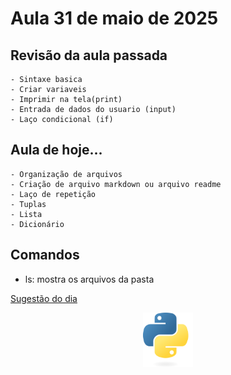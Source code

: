 # Aula 31 de maio de 2025

## Revisão da aula passada

    - Sintaxe basica
    - Criar variaveis
    - Imprimir na tela(print)
    - Entrada de dados do usuario (input)
    - Laço condicional (if)

## Aula de hoje...

    - Organização de arquivos
    - Criação de arquivo markdown ou arquivo readme
    - Laço de repetição
    - Tuplas
    - Lista
    - Dicionário

## Comandos
- ls: mostra os arquivos da pasta





[Sugestão do dia](https://roadmap.sh)

<p align=center>
<img src="logo.png.png" width=80>
</p>

